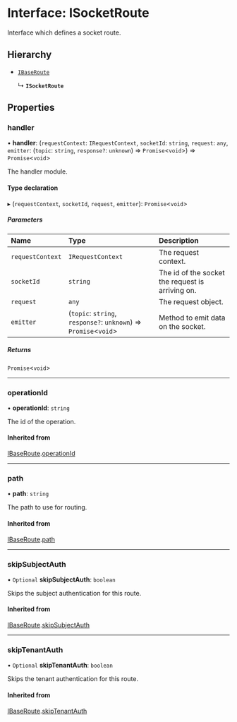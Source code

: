 # Interface: ISocketRoute

Interface which defines a socket route.

## Hierarchy

- [`IBaseRoute`](IBaseRoute.md)

  ↳ **`ISocketRoute`**

## Properties

### handler

• **handler**: (`requestContext`: `IRequestContext`, `socketId`: `string`, `request`: `any`, `emitter`: (`topic`: `string`, `response?`: `unknown`) => `Promise`\<`void`\>) => `Promise`\<`void`\>

The handler module.

#### Type declaration

▸ (`requestContext`, `socketId`, `request`, `emitter`): `Promise`\<`void`\>

##### Parameters

| Name | Type | Description |
| :------ | :------ | :------ |
| `requestContext` | `IRequestContext` | The request context. |
| `socketId` | `string` | The id of the socket the request is arriving on. |
| `request` | `any` | The request object. |
| `emitter` | (`topic`: `string`, `response?`: `unknown`) => `Promise`\<`void`\> | Method to emit data on the socket. |

##### Returns

`Promise`\<`void`\>

___

### operationId

• **operationId**: `string`

The id of the operation.

#### Inherited from

[IBaseRoute](IBaseRoute.md).[operationId](IBaseRoute.md#operationid)

___

### path

• **path**: `string`

The path to use for routing.

#### Inherited from

[IBaseRoute](IBaseRoute.md).[path](IBaseRoute.md#path)

___

### skipSubjectAuth

• `Optional` **skipSubjectAuth**: `boolean`

Skips the subject authentication for this route.

#### Inherited from

[IBaseRoute](IBaseRoute.md).[skipSubjectAuth](IBaseRoute.md#skipsubjectauth)

___

### skipTenantAuth

• `Optional` **skipTenantAuth**: `boolean`

Skips the tenant authentication for this route.

#### Inherited from

[IBaseRoute](IBaseRoute.md).[skipTenantAuth](IBaseRoute.md#skiptenantauth)
